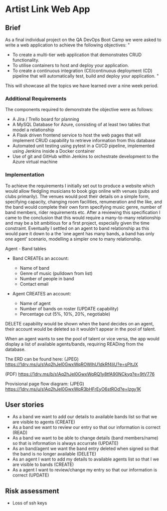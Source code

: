 # Artist Link Web App

## Brief
As a final individual project on the QA DevOps Boot Camp we were asked to write a web application to achieve the following objectives:
"
* To create a multi-tier web application that demonstrates CRUD functionality.
* To utilise containers to host and deploy your application.
* To create a continuous integration (CI)/continuous deployment (CD) pipeline that will automatically test, build and deploy your application.
"

This will showcase all the topics we have learned over a nine week period.

### Additional Requirements
The components required to demonstrate the objective were as follows:

* A Jira / Trello board for planning
* A MySQL Database for Azure, consisting of at least two tables that model a relationship
* A Flask driven frontend service to host the web pages that will implement CRUD capability to retrieve information from this database
* Automated unit testing using pytest in a CI/CD pipeline, implemented using Jenkins inside a Docker container
* Use of git and GitHub within Jenkins to orchestrate development to the Azure virtual machine

### Implementation
To achieve the requirements I initially set out to produce a website which would allow fledgling musicians to book gigs online with venues (pubs and clubs primarily).
The venues would post their details on a simple form, specifying capacity, changing room facilities, renumeration and the like, and the band would complete their own form specifying music genre, number of band members, rider requirements etc.
After a reviewing this specification I came to the conclusion that this would require a many-to-many relationship and may be a bit ambitious for a first project, especially given the time constraint.
Eventually I settled on an agent to band relationship as this would pare it down to a the 'one agent has many bands, a band has only one agent' scenario, modelling a simpler one to many relationship.

Agent - Band tables
* Band CREATEs an account:
   * Name of band
   * Genre of music (pulldown from list)
   * Number of people in band
   * Contact email

* Agent CREATES an account:
   * Name of agent
   * Number of bands on roster (UPDATE capability)
   * Percentage cut (5%, 10%, 20%, negotiable)

DELETE capability would be shown when the band decides on an agent, their account would be deleted so it wouldn't appear in the pool of talent.

When an agent wants to see the pool of talent or vice versa, the app would display a list of available agents/bands, requiring READing from the database.

The ERD can be found here: 
(JPEG)  https://1drv.ms/u/s!Aq2hJel0GwxWqROWlhU1dkRf4liU?e=sPltJX

(PDF)   https://1drv.ms/b/s!Aq2hJel0GwxWqRQ1y8tfA90NCkyq?e=9tV776

Provisional page flow diagram:
(JPEG)  https://1drv.ms/u/s!Aq2hJel0GwxWqR3bHFrEyO6stROd?e=Izgy1K

## User stories
* As a band we want to add our details to available bands list so that we are visible to agents (CREATE)
* As a band we want to review our entry so that our information is correct (READ)
* As a band we want to be able to change details (band members/name) so that is information is always accurrate (UPDATE)
* As an band/agent we want the band entry deleted when signed so that the band is no longer available (DELETE)
* As an agent I want to add my details to available agents list so that I we are visible to bands (CREATE)
* As a agent I want to review/change my entry so that our information is correct (UPDATE)

## Risk assessment
* Loss of ssh keys
